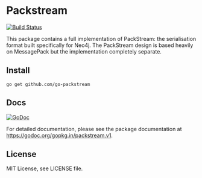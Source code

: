 # Packstream

[![Build Status](https://travis-ci.org/go-packstream/packstream.svg?branch=v1)](https://travis-ci.org/go-packstream/packstream)

This package contains a full implementation of PackStream: the serialisation
format built specifically for Neo4j. The PackStream design is based heavily on
MessagePack but the implementation completely separate.

## Install

    go get github.com/go-packstream

## Docs

[![GoDoc](https://godoc.org/gopkg.in/packstream.v1?status.svg)](https://godoc.org/gopkg.in/packstream.v1)

For detailed documentation, please see the package documentation at <https://godoc.org/gopkg.in/packstream.v1>.

## License

MIT License, see LICENSE file.
